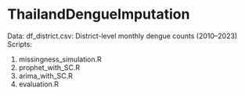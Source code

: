 # ThailandDengueImputation
Data: df_district.csv: District-level monthly dengue counts (2010–2023)
Scripts:
1.	missingness_simulation.R
2.	prophet_with_SC.R
3.	arima_with_SC.R
4.	evaluation.R
